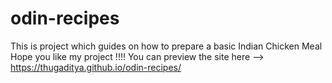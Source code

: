 # odin-recipes
This is project which guides on how to prepare a basic Indian Chicken Meal
Hope you like my project !!!! 
You can preview the site here --> https://thugaditya.github.io/odin-recipes/